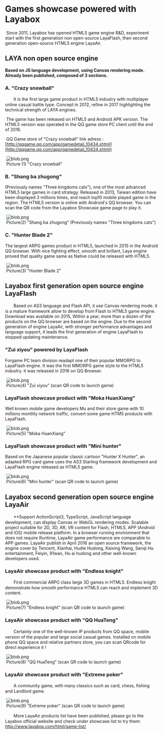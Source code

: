 # Games showcase powered with Layabox

​     Since 2011, Layabox has opened HTML5 game engine R&D, experiment start with the first generation non open-source LayaFlash, then second generation open-source HTML5 engine LayaAir.



## LAYA non open source engine

**Based on JS language development, using Canvas rendering mode. Already been published, composed of 3 sections.**

###         A. "Crazy snowball"

　　It is the first large game product in HTML5 industry with multiplayer online casual battle type. Concept in 2012, refine in 2017 highlighting the technical strength of LAYA engines.

​        The game has been released on HTML5 and Android APK version. The HTML5 version was operated in the QQ game store PC client until the end of 2016.

​        QQ Game store of "Crazy snowball" link adress : [http://qqgame.qq.com/app/gamedetail_10434.shtml](http://qqgame.qq.com/app/gamedetail_10434.shtml) 

​	![blob.png](img/1.png)<br/>
​	Picture (1)  "Crazy snowball" 



###         B. "Shang ba zhugong"

(Previously names "Three kingdoms cats"), one of the most advanced HTML5 large games in card strategy. Released in 2013, Taiwan edition have been displayed 3 millions times, and reach top10 mobile played game in the region.
The HTML5 version is online with Android's QQ browser. You can scan the QR code from the Layabox Showcase game page to play it.

​	![blob.png](img/2.png)<br/>
​	Picture(2) "Shang ba zhugong" (Previously names "Three kingdoms cats")



###         C. "Hunter Blade 2"

The largest ARPG games product in HTML5, launched in 2015 in the Android QQ browser. With nice fighting effect, smooth and brillant, Laya engine proved that quality game same as Native could be released with HTML5.

​	![blob.png](img/3.png)<br/>
​	Picture(3) "Hunter Blade 2"





## Layabox first generation open source engine LayaFlash

　　Based on AS3 language and Flash API, it use Canvas rendering mode. it is a mature framework allow to develop from Flash to HTML5 game engine. Download was available on 2015, Within a year, more than a dozen of the products on the QQ browser are based on the engine. Due to the second generation of engine LayaAir, with stronger performance advantages and language support, it leads the first generation of engine LayaFlash to stopped updating maintenance.



### "Zui xiyou" powered by LayaFlash

Forgame PC team division readapt one of their popular MMORPG to LayaFlash engine. It was the first MMORPG game style to the HTML5 industry. it was released in 2016 on QQ Browser.

​	![blob.png](img/4.png)<br/>
​	Picture(4) "Zui xiyou" (scan QR code to launch game)



###  LayaFlash showcase product with  "Moka HuanXiang"

Well known mobile game developers Mu and their store game with 10 millions monthly network traffic, convert some game HTM5 products with LayaFlash.

​	![blob.png](img/5.png)<br/>
​	Picture(5) "Moka HuanXiang"



### LayaFlash showcase product with  "Mini hunter"

Based on the Japanese popular classic cartoon "Hunter X Hunter", an adapted RPG card game uses the AS3 Starling framework development and LayaFlash engine released as HTML5 game.

​	![blob.png](img/6.png)<br/>
​	Picture(6)  "Mini hunter" (scan QR code to launch game)





## Layabox second generation open source engine LayaAir

　　**Support ActionScript3, TypeScript, JavaScript language development, can display Canvas or WebGL rendering modes. Scalable project suitable for 2D, 3D, AR, VR content for Flash, HTML5, APP (Android and iOS) mobile release platform. In a browser running environment that does not require Runtime, LayaAir game performance are  comparable to APP games. LayaAir publish in April 2016 an open source framework, the engine cover by Tencent, Xianhai, Hudie Hudong, Kaixing Wang, Sanqi Hu entertainment, Feiyin, 91wan, Hu ai hudong and other well-known developers used.



### LayaAir showcase product with  "Endless knight"

　　First commercial ARPG class large 3D games  in HTML5. Endless knight demonstrate how smooth performance HTML5 can reach and implement 3D content.    

​	![blob.png](img/7.png)<br/>
​	Picture(7)  "Endless knight" (scan QR code to launch game)




###  LayaAir showcase product with  "QQ HuaTeng"

　　Certainly one of the well-known IP products from QQ space, mobile version of the popular and large social casual games. Installed on mobile phone QQ space and relative partners store, you can scan QRcode for direct experience it !

​	![blob.png](img/8.png)<br/>
​	Picture(8)  "QQ HuaTeng" (scan QR code to launch game)




###    LayaAir showcase product with  "Extreme poker"

　　A community game, with many classics such as card, chess, fishing and Landlord game.

​	![blob.png](img/9.png)<br/>
​	Picture(9)  "Extreme poker" (scan QR code to launch game)



　　More LayaAir products list have been published, please go to the Layabox official website and  check under showcase list to try them: http://www.layabox.com/html/game-list/
